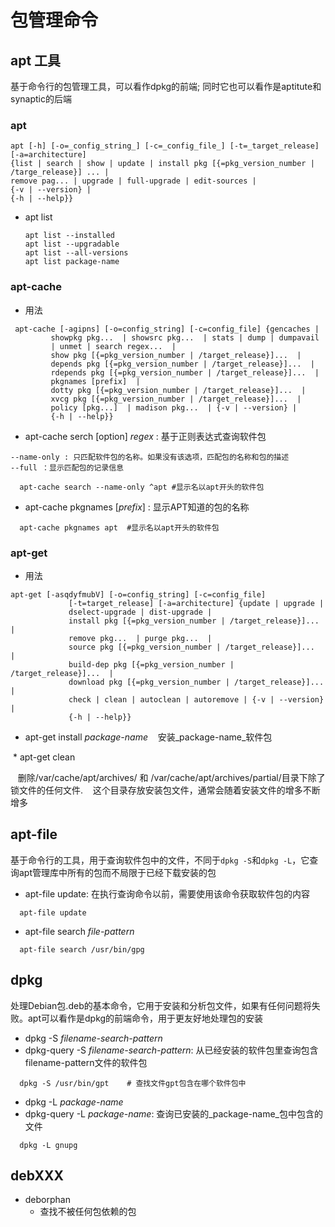 # 包管理命令
## apt 工具
基于命令行的包管理工具，可以看作dpkg的前端; 同时它也可以看作是aptitute和synaptic的后端
### apt
  ```
  apt [-h] [-o=_config_string_] [-c=_config_file_] [-t=_target_release] [-a=architecture]
  {list | search | show | update | install pkg [{=pkg_version_number | /targe_release}] ... |
  remove pag... | upgrade | full-upgrade | edit-sources |
  {-v | --version} |
  {-h | --help}}
  ```
  * apt list
    ```
    apt list --installed
    apt list --upgradable
    apt list --all-versions  
    apt list package-name
    ```
### apt-cache
  * 用法
  ```
   apt-cache [-agipns] [-o=config_string] [-c=config_file] {gencaches |
           showpkg pkg...  | showsrc pkg...  | stats | dump | dumpavail
           | unmet | search regex...  |
           show pkg [{=pkg_version_number | /target_release}]...  |
           depends pkg [{=pkg_version_number | /target_release}]...  |
           rdepends pkg [{=pkg_version_number | /target_release}]...  |
           pkgnames [prefix]  |
           dotty pkg [{=pkg_version_number | /target_release}]...  |
           xvcg pkg [{=pkg_version_number | /target_release}]...  |
           policy [pkg...]  | madison pkg...  | {-v | --version} |
           {-h | --help}}
  ```
  * apt-cache serch \[option\] _regex_ : 基于正则表达式查询软件包
  ```
  --name-only : 只匹配软件包的名称。如果没有该选项，匹配包的名称和包的描述
  --full ：显示匹配包的记录信息
  
    apt-cache search --name-only ^apt #显示名以apt开头的软件包
  ```
  * apt-cache pkgnames [_prefix_] : 显示APT知道的包的名称
  ```
    apt-cache pkgnames apt  #显示名以apt开头的软件包
  ```
### apt-get
  * 用法
  ```
  apt-get [-asqdyfmubV] [-o=config_string] [-c=config_file]
               [-t=target_release] [-a=architecture] {update | upgrade |
               dselect-upgrade | dist-upgrade |
               install pkg [{=pkg_version_number | /target_release}]...  |
               remove pkg...  | purge pkg...  |
               source pkg [{=pkg_version_number | /target_release}]...  |
               build-dep pkg [{=pkg_version_number | /target_release}]...  |
               download pkg [{=pkg_version_number | /target_release}]...  |
               check | clean | autoclean | autoremove | {-v | --version} |
               {-h | --help}}
  ```
  * apt-get install _package-name_
    安装_package-name_软件包
    
  * apt-get clean
  
    删除/var/cache/apt/archives/ 和 /var/cache/apt/archives/partial/目录下除了锁文件的任何文件.
    这个目录存放安装包文件，通常会随着安装文件的增多不断增多

## apt-file
基于命令行的工具，用于查询软件包中的文件，不同于`dpkg -S`和`dpkg -L`，它查询apt管理库中所有的包而不局限于已经下载安装的包
* apt-file update:  在执行查询命令以前，需要使用该命令获取软件包的内容
```
  apt-file update
```
* apt-file search _file-pattern_
```
  apt-file search /usr/bin/gpg
```
## dpkg
处理Debian包.deb的基本命令，它用于安装和分析包文件，如果有任何问题将失败。apt可以看作是dpkg的前端命令，用于更友好地处理包的安装
  * dpkg -S _filename-search-pattern_
  * dpkg-query -S _filename-search-pattern_: 从已经安装的软件包里查询包含filename-pattern文件的软件包
  ```
    dpkg -S /usr/bin/gpt    # 查找文件gpt包含在哪个软件包中
  ```
  * dpkg -L _package-name_
  * dpkg-query -L _package-name_: 查询已安装的_package-name_包中包含的文件
  ```
    dpkg -L gnupg
  ```
## debXXX
* deborphan
  * 查找不被任何包依赖的包
